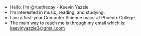 - Hello, I’m @ruetheday - Keevin Yazzie
- I’m interested in music, reading, and studying. 
- I am a first-year Computer Science major at Phoenix College.
- The main way to reach me is through my email which is: keevinyazzie3@gmail.com

<!---
ruetheday/ruetheday is a ✨ special ✨ repository because its `README.md` (this file) appears on your GitHub profile.
You can click the Preview link to take a look at your changes.
--->
